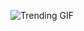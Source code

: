 
<!-- GIF_SECTION -->
![Trending GIF](https://media4.giphy.com/media/v1.Y2lkPThiYjIxNzcydTlzNXE2d2RhemEwZGxnb3JhZWhxYjV0YmtqMWN1bnBsMml5M2hoayZlcD12MV9naWZzX3NlYXJjaCZjdD1n/KwMYzlxpfL3OZikB2Q/giphy.gif)
<!-- END_GIF_SECTION -->
